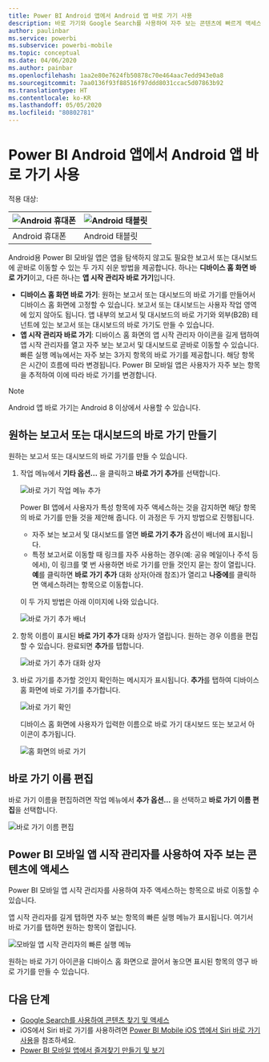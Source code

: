 ```yaml
---
title: Power BI Android 앱에서 Android 앱 바로 가기 사용
description: 바로 가기와 Google Search를 사용하여 자주 보는 콘텐츠에 빠르게 액세스하는 방법을 알아봅니다.
author: paulinbar
ms.service: powerbi
ms.subservice: powerbi-mobile
ms.topic: conceptual
ms.date: 04/06/2020
ms.author: painbar
ms.openlocfilehash: 1aa2e80e7624fb50878c70e464aac7edd943e0a8
ms.sourcegitcommit: 7aa0136f93f88516f97ddd8031ccac5d07863b92
ms.translationtype: HT
ms.contentlocale: ko-KR
ms.lasthandoff: 05/05/2020
ms.locfileid: "80802781"
---
```

# <a name="use-android-app-shortcuts-in-the-power-bi-android-app"></a>Power BI Android 앱에서 Android 앱 바로 가기 사용

적용 대상:

| ![Android 휴대폰](./media/mobile-app-quick-access-shortcuts/android-logo-40-px.png) | ![Android 태블릿](./media/mobile-app-quick-access-shortcuts/android-logo-40-px.png) |
|:--- |:--- |
| Android 휴대폰 |Android 태블릿 |

Android용 Power BI 모바일 앱은 앱을 탐색하지 않고도 필요한 보고서 또는 대시보드에 곧바로 이동할 수 있는 두 가지 쉬운 방법을 제공합니다. 하나는 **디바이스 홈 화면 바로 가기**이고, 다른 하나는 **앱 시작 관리자 바로 가기**입니다.
 * **디바이스 홈 화면 바로 가기**: 원하는 보고서 또는 대시보드의 바로 가기를 만들어서 디바이스 홈 화면에 고정할 수 있습니다. 보고서 또는 대시보드는 사용자 작업 영역에 있지 않아도 됩니다. 앱 내부의 보고서 및 대시보드의 바로 가기와 외부(B2B) 테넌트에 있는 보고서 또는 대시보드의 바로 가기도 만들 수 있습니다.
 * **앱 시작 관리자 바로 가기**: 디바이스 홈 화면의 앱 시작 관리자 아이콘을 길게 탭하여 앱 시작 관리자를 열고 자주 보는 보고서 및 대시보드로 곧바로 이동할 수 있습니다. 빠른 실행 메뉴에서는 자주 보는 3가지 항목의 바로 가기를 제공합니다. 해당 항목은 시간이 흐름에 따라 변경됩니다. Power BI 모바일 앱은 사용자가 자주 보는 항목을 추적하여 이에 따라 바로 가기를 변경합니다.

 >[!NOTE]
 >Android 앱 바로 가기는 Android 8 이상에서 사용할 수 있습니다.

## <a name="create-a-shortcut-to-any-report-or-dashboard"></a>원하는 보고서 또는 대시보드의 바로 가기 만들기

원하는 보고서 또는 대시보드의 바로 가기를 만들 수 있습니다.

1. 작업 메뉴에서 **기타 옵션...** 을 클릭하고 **바로 가기 추가**를 선택합니다.

   ![바로 가기 작업 메뉴 추가](media/mobile-app-quick-access-shortcuts/mobile-add-shortcut-action-menu.png)

   Power BI 앱에서 사용자가 특성 항목에 자주 액세스하는 것을 감지하면 해당 항목의 바로 가기를 만들 것을 제안해 줍니다. 이 과정은 두 가지 방법으로 진행됩니다.
   * 자주 보는 보고서 및 대시보드를 열면 **바로 가기 추가** 옵션이 배너에 표시됩니다.
   * 특정 보고서로 이동할 때 링크를 자주 사용하는 경우(예: 공유 메일이나 주석 등에서), 이 링크를 몇 번 사용하면 바로 가기를 만들 것인지 묻는 창이 열립니다. **예**를 클릭하면 **바로 가기 추가** 대화 상자(아래 참조)가 열리고 **나중에**를 클릭하면 액세스하려는 항목으로 이동합니다.
   
   이 두 가지 방법은 아래 이미지에 나와 있습니다.

   ![바로 가기 추가 배너](media/mobile-app-quick-access-shortcuts/mobile-add-shortcut-banner.png)


 1. 항목 이름이 표시된 **바로 가기 추가** 대화 상자가 열립니다. 원하는 경우 이름을 편집할 수 있습니다. 완료되면 **추가**를 탭합니다.

    ![바로 가기 추가 대화 상자](media/mobile-app-quick-access-shortcuts/mobile-add-shortcut-dialog.png)

1. 바로 가기를 추가할 것인지 확인하는 메시지가 표시됩니다. **추가**를 탭하여 디바이스 홈 화면에 바로 가기를 추가합니다.

   ![바로 가기 확인](media/mobile-app-quick-access-shortcuts/mobile-confirm-shortcut.png)

   디바이스 홈 화면에 사용자가 입력한 이름으로 바로 가기 대시보드 또는 보고서 아이콘이 추가됩니다.

   ![홈 화면의 바로 가기](media/mobile-app-quick-access-shortcuts/mobile-shortcut-on-home-screen.png)

## <a name="edit-the-shortcut-name"></a>바로 가기 이름 편집

바로 가기 이름을 편집하려면 작업 메뉴에서 **추가 옵션...** 을 선택하고 **바로 가기 이름 편집**을 선택합니다.

 ![바로 가기 이름 편집](media/mobile-app-quick-access-shortcuts/mobile-edit-shortcut.png)

## <a name="use-the-power-bi-mobile-app-launcher-to-access-frequently-viewed-content"></a>Power BI 모바일 앱 시작 관리자를 사용하여 자주 보는 콘텐츠에 액세스

Power BI 모바일 앱 시작 관리자를 사용하여 자주 액세스하는 항목으로 바로 이동할 수 있습니다.

앱 시작 관리자를 길게 탭하면 자주 보는 항목의 빠른 실행 메뉴가 표시됩니다. 여기서 바로 가기를 탭하면 원하는 항목이 열립니다.

![모바일 앱 시작 관리자의 빠른 실행 메뉴](media/mobile-app-quick-access-shortcuts/mobile-shortcut-from-quick-access-menu.png)

원하는 바로 가기 아이콘을 디바이스 홈 화면으로 끌어서 놓으면 표시된 항목의 영구 바로 가기를 만들 수 있습니다.

## <a name="next-steps"></a>다음 단계
* [Google Search를 사용하여 콘텐츠 찾기 및 액세스](mobile-app-find-access-google-search.md)
* iOS에서 Siri 바로 가기를 사용하려면 [Power BI Mobile iOS 앱에서 Siri 바로 가기 사용](mobile-apps-ios-siri-shortcuts.md)을 참조하세요.
* [Power BI 모바일 앱에서 즐겨찾기 만들기 및 보기](mobile-apps-favorites.md)
